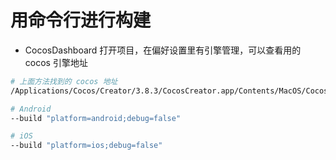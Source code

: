 # 用命令行进行构建

- CocosDashboard 打开项目，在偏好设置里有引擎管理，可以查看用的 cocos 引擎地址

```sh
# 上面方法找到的 cocos 地址
/Applications/Cocos/Creator/3.8.3/CocosCreator.app/Contents/MacOS/CocosCreator --project 项目路径 --build "platform=web-mobile;debug=true"

# Android
--build "platform=android;debug=false"

# iOS
--build "platform=ios;debug=false"
```
